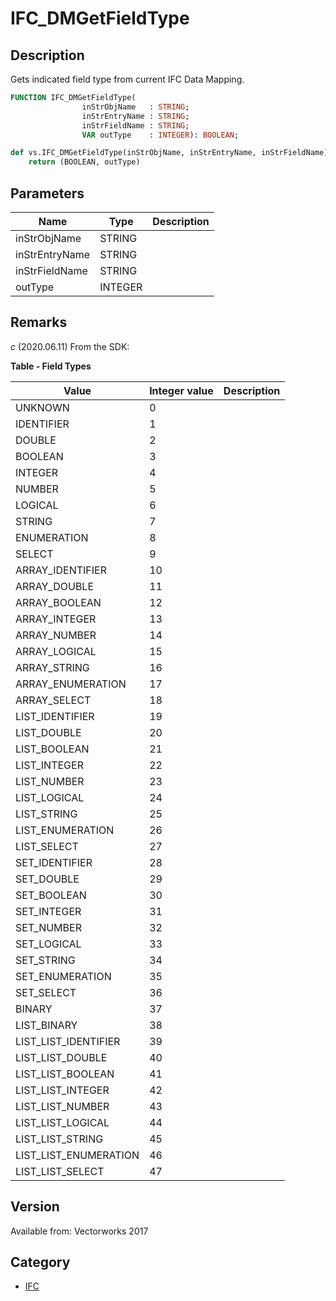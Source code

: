 # IFC_DMGetFieldType

## Description
Gets indicated field type from current IFC Data Mapping.

```pascal
FUNCTION IFC_DMGetFieldType(
				inStrObjName   : STRING;
				inStrEntryName : STRING;
				inStrFieldName : STRING;
				VAR outType    : INTEGER): BOOLEAN;
```

```python
def vs.IFC_DMGetFieldType(inStrObjName, inStrEntryName, inStrFieldName):
    return (BOOLEAN, outType)
```

## Parameters
|Name|Type|Description|
|---|---|---|
|inStrObjName|STRING|   |
|inStrEntryName|STRING|   |
|inStrFieldName|STRING|   |
|outType|INTEGER|   |

## Remarks
*_c_* (2020.06.11) From the SDK:

**Table - Field Types**

| Value                  | Integer value | Description |
|------------------------|---------------|-------------|
| UNKNOWN                | 0             |             |
| IDENTIFIER             | 1             |             |
| DOUBLE                 | 2             |             |
| BOOLEAN                | 3             |             |
| INTEGER                | 4             |             |
| NUMBER                 | 5             |             |
| LOGICAL                | 6             |             |
| STRING                 | 7             |             |
| ENUMERATION            | 8             |             |
| SELECT                 | 9             |             |
| ARRAY_IDENTIFIER       | 10            |             |
| ARRAY_DOUBLE           | 11            |             |
| ARRAY_BOOLEAN          | 12            |             |
| ARRAY_INTEGER          | 13            |             |
| ARRAY_NUMBER           | 14            |             |
| ARRAY_LOGICAL          | 15            |             |
| ARRAY_STRING           | 16            |             |
| ARRAY_ENUMERATION      | 17            |             |
| ARRAY_SELECT           | 18            |             |
| LIST_IDENTIFIER        | 19            |             |
| LIST_DOUBLE            | 20            |             |
| LIST_BOOLEAN           | 21            |             |
| LIST_INTEGER           | 22            |             |
| LIST_NUMBER            | 23            |             |
| LIST_LOGICAL           | 24            |             |
| LIST_STRING            | 25            |             |
| LIST_ENUMERATION       | 26            |             |
| LIST_SELECT            | 27            |             |
| SET_IDENTIFIER         | 28            |             |
| SET_DOUBLE             | 29            |             |
| SET_BOOLEAN            | 30            |             |
| SET_INTEGER            | 31            |             |
| SET_NUMBER             | 32            |             |
| SET_LOGICAL            | 33            |             |
| SET_STRING             | 34            |             |
| SET_ENUMERATION        | 35            |             |
| SET_SELECT             | 36            |             |
| BINARY                 | 37            |             |
| LIST_BINARY            | 38            |             |
| LIST_LIST_IDENTIFIER   | 39            |             |
| LIST_LIST_DOUBLE       | 40            |             |
| LIST_LIST_BOOLEAN      | 41            |             |
| LIST_LIST_INTEGER      | 42            |             |
| LIST_LIST_NUMBER       | 43            |             |
| LIST_LIST_LOGICAL      | 44            |             |
| LIST_LIST_STRING       | 45            |             |
| LIST_LIST_ENUMERATION  | 46            |             |
| LIST_LIST_SELECT       | 47            |             |

## Version
Available from: Vectorworks 2017

## Category
* [IFC](../Categories/IFC.md)
